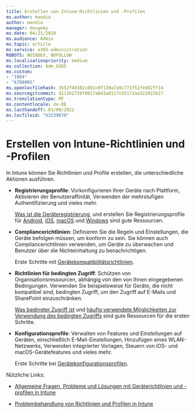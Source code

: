 ```yaml
---
title: Erstellen von Intune-Richtlinien und -Profilen
ms.author: mandia
author: mandia
manager: dougeby
ms.date: 04/21/2020
ms.audience: Admin
ms.topic: article
ms.service: o365-administration
ROBOTS: NOINDEX, NOFOLLOW
ms.localizationpriority: medium
ms.collection: Adm_O365
ms.custom:
- "1064"
- "6700005"
ms.openlocfilehash: 3552f48382c691c0f139a7a9c771f51fe882ff14
ms.sourcegitcommit: d11262728f0617a843a0117cb5172aa322022b27
ms.translationtype: MT
ms.contentlocale: de-DE
ms.lasthandoff: 03/08/2022
ms.locfileid: "63239670"
---
```

# <a name="creating-intune-policy-and-profiles"></a>Erstellen von Intune-Richtlinien und -Profilen

In Intune können Sie Richtlinien und Profile erstellen, die unterschiedliche Aktionen ausführen.

- **Registrierungsprofile**: Vorkonfigurieren Ihrer Geräte nach Plattform, Aktivieren der Benutzeraffinität, Verwenden der mehrstufigen Authentifizierung und vieles mehr.

  [Was ist die Geräteregistrierung](https://docs.microsoft.com/intune/device-enrollment), und erstellen Sie Registrierungsprofile für [Android](https://docs.microsoft.com/intune/android-enroll), [iOS](https://docs.microsoft.com/intune/ios-enroll), [macOS](https://docs.microsoft.com/intune/macos-enroll) und [Windows](https://docs.microsoft.com/intune/windows-enrollment-methods) sind gute Ressourcen.

- **Compliancerichtlinien**: Definieren Sie die Regeln und Einstellungen, die Geräte befolgen müssen, um konform zu sein. Sie können auch Compliancerichtlinien verwenden, um Geräte zu überwachen und Benutzer über die Nichteinhaltung zu benachrichtigen.

  Erste Schritte mit [Gerätekompatibilitätsrichtlinien](https://docs.microsoft.com/intune/device-compliance-get-started).
- **Richtlinien für bedingten Zugriff**: Schützen von Organisationsressourcen, abhängig von den von Ihnen eingegebenen Bedingungen. Verwenden Sie beispielsweise für Geräte, die nicht kompatibel sind, bedingten Zugriff, um den Zugriff auf E-Mails und SharePoint einzuschränken.

  [Was bedingter Zugriff ist](https://docs.microsoft.com/intune/conditional-access) und [häufig verwendete Möglichkeiten zur Verwendung des bedingten Zugriffs](https://docs.microsoft.com/intune/conditional-access-intune-common-ways-use) sind gute Ressourcen für die ersten Schritte.

- **Konfigurationsprofile**: Verwalten von Features und Einstellungen auf Geräten, einschließlich E-Mail-Einstellungen, Hinzufügen eines WLAN-Netzwerks, Verwenden integrierter Vorlagen, Steuern von iOS- und macOS-Gerätefeatures und vieles mehr.

  Erste Schritte bei [Gerätekonfigurationsprofilen](https://docs.microsoft.com/intune/device-profiles).

Nützliche Links:

- [Allgemeine Fragen, Probleme und Lösungen mit Geräterichtlinien und -profilen in Intune](https://docs.microsoft.com/intune/device-profile-troubleshoot)

- [Problembehandlung von Richtlinien und Profilen in Intune](https://docs.microsoft.com/troubleshoot/mem/intune/troubleshoot-policies-in-microsoft-intune)
